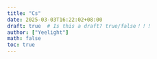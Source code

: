 ```yaml
---
title: "Cs"
date: 2025-03-03T16:22:02+08:00
draft: true  # Is this a draft? true/false！！！
author: ["Yeelight"]
math: false
toc: true
---
```

